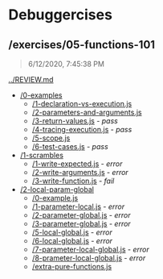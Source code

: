 # Debuggercises 

## /exercises/05-functions-101 

> 6/12/2020, 7:45:38 PM 

[../REVIEW.md](../REVIEW.md)

- [/0-examples](./0-examples/REVIEW.md)
  - [/1-declaration-vs-execution.js](./0-examples/REVIEW.md#1-declaration-vs-executionjs)  
  - [/2-parameters-and-arguments.js](./0-examples/REVIEW.md#2-parameters-and-argumentsjs)  
  - [/3-return-values.js](./0-examples/REVIEW.md#3-return-valuesjs) - _pass_ 
  - [/4-tracing-execution.js](./0-examples/REVIEW.md#4-tracing-executionjs) - _pass_ 
  - [/5-scope.js](./0-examples/REVIEW.md#5-scopejs)  
  - [/6-test-cases.js](./0-examples/REVIEW.md#6-test-casesjs) - _pass_ 
- [/1-scrambles](./1-scrambles/REVIEW.md)
  - [/1-write-expected.js](./1-scrambles/REVIEW.md#1-write-expectedjs) - _error_ 
  - [/2-write-arguments.js](./1-scrambles/REVIEW.md#2-write-argumentsjs) - _error_ 
  - [/3-write-function.js](./1-scrambles/REVIEW.md#3-write-functionjs) - _fail_ 
- [/2-local-param-global](./2-local-param-global/REVIEW.md)
  - [/0-example.js](./2-local-param-global/REVIEW.md#0-examplejs)  
  - [/1-parameter-local.js](./2-local-param-global/REVIEW.md#1-parameter-localjs) - _error_ 
  - [/2-parameter-global.js](./2-local-param-global/REVIEW.md#2-parameter-globaljs) - _error_ 
  - [/3-parameter-global.js](./2-local-param-global/REVIEW.md#3-parameter-globaljs) - _error_ 
  - [/5-local-global.js](./2-local-param-global/REVIEW.md#5-local-globaljs) - _error_ 
  - [/6-local-global.js](./2-local-param-global/REVIEW.md#6-local-globaljs) - _error_ 
  - [/7-parameter-local-global.js](./2-local-param-global/REVIEW.md#7-parameter-local-globaljs) - _error_ 
  - [/8-prameter-local-global.js](./2-local-param-global/REVIEW.md#8-prameter-local-globaljs) - _error_ 
  - [/extra-pure-functions.js](./2-local-param-global/REVIEW.md#extra-pure-functionsjs)  

